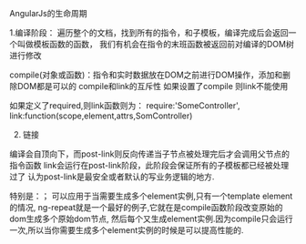 AngularJs的生命周期

1.编译阶段：
遍历整个的文档，找到所有的指令，和子模板，编译完成后会返回一个叫做模板函数的函数，
我们有机会在指令的末班函数被返回前对编译的DOM树进行修改

compile(对象或函数)：指令和实时数据放在DOM之前进行DOM操作，添加和删除DOM都是可以的
compile和link的互斥性
如果设置了compile 则link不能使用

如果定义了required,则link函数则为：
require:'SomeController',
link:function(scope,element,attrs,SomController)

2. 链接

编译会自顶向下，而post-link则反向传递当子节点被处理完后才会调用父节点的指令函数
link会运行在post-link阶段，此阶段会保证所有的子模板都已经被处理过了
认为post-link是最安全或者默认的写业务逻辑的地方.

特别是：；
可以应用于当需要生成多个element实例,只有一个template element的情况,
ng-repeat就是一个最好的例子,它就在是compile函数阶段改变原始的dom生成多个原始dom节点,
然后每个又生成element实例.因为compile只会运行一次,所以当你需要生成多个element实例的时候是可以提高性能的.